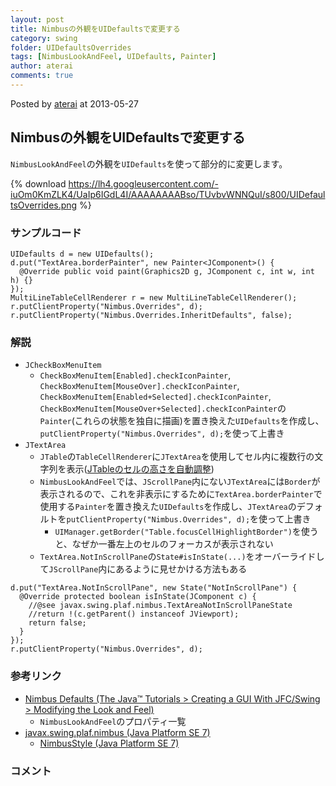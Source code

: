 ```yaml
---
layout: post
title: Nimbusの外観をUIDefaultsで変更する
category: swing
folder: UIDefaultsOverrides
tags: [NimbusLookAndFeel, UIDefaults, Painter]
author: aterai
comments: true
---
```


Posted by [aterai](http://terai.xrea.jp/aterai.html) at 2013-05-27

## Nimbusの外観をUIDefaultsで変更する
`NimbusLookAndFeel`の外観を`UIDefaults`を使って部分的に変更します。

{% download https://lh4.googleusercontent.com/-iuOm0KmZLK4/UaIp6IGdL4I/AAAAAAAABso/TUvbvWNNQuI/s800/UIDefaultsOverrides.png %}

### サンプルコード
<pre class="prettyprint"><code>UIDefaults d = new UIDefaults();
d.put("TextArea.borderPainter", new Painter&lt;JComponent&gt;() {
  @Override public void paint(Graphics2D g, JComponent c, int w, int h) {}
});
MultiLineTableCellRenderer r = new MultiLineTableCellRenderer();
r.putClientProperty("Nimbus.Overrides", d);
r.putClientProperty("Nimbus.Overrides.InheritDefaults", false);
</code></pre>

### 解説
- `JCheckBoxMenuItem`
    - `CheckBoxMenuItem[Enabled].checkIconPainter`, `CheckBoxMenuItem[MouseOver].checkIconPainter`, `CheckBoxMenuItem[Enabled+Selected].checkIconPainter`, `CheckBoxMenuItem[MouseOver+Selected].checkIconPainter`の`Painter`(これらの状態を独自に描画)を置き換えた`UIDefaults`を作成し、`putClientProperty("Nimbus.Overrides", d);`を使って上書き
- `JTextArea`
    - `JTable`の`TableCellRenderer`に`JTextArea`を使用してセル内に複数行の文字列を表示([JTableのセルの高さを自動調整](http://terai.xrea.jp/Swing/AutoWrapTableCell.html))
    - `NimbusLookAndFeel`では、`JScrollPane`内にない`JTextArea`には`Border`が表示されるので、これを非表示にするために`TextArea.borderPainter`で使用する`Painter`を置き換えた`UIDefaults`を作成し、`JTextArea`のデフォルトを`putClientProperty("Nimbus.Overrides", d);`を使って上書き
        - `UIManager.getBorder("Table.focusCellHighlightBorder")`を使うと、なぜか一番左上のセルのフォーカスが表示されない
    - `TextArea.NotInScrollPane`の`State#isInState(...)`をオーバーライドして`JScrollPane`内にあるように見せかける方法もある

<!-- dummy comment line for breaking list -->

<pre class="prettyprint"><code>d.put("TextArea.NotInScrollPane", new State("NotInScrollPane") {
  @Override protected boolean isInState(JComponent c) {
    //@see javax.swing.plaf.nimbus.TextAreaNotInScrollPaneState
    //return !(c.getParent() instanceof JViewport);
    return false;
  }
});
r.putClientProperty("Nimbus.Overrides", d);
</code></pre>

### 参考リンク
- [Nimbus Defaults (The Java™ Tutorials > Creating a GUI With JFC/Swing > Modifying the Look and Feel)](http://docs.oracle.com/javase/tutorial/uiswing/lookandfeel/_nimbusDefaults.html)
    - `NimbusLookAndFeel`のプロパティ一覧
- [javax.swing.plaf.nimbus (Java Platform SE 7)](http://docs.oracle.com/javase/jp/7/api/javax/swing/plaf/nimbus/package-summary.html)
    - [NimbusStyle (Java Platform SE 7)](http://docs.oracle.com/javase/jp/7/api/javax/swing/plaf/nimbus/NimbusStyle.html)

<!-- dummy comment line for breaking list -->

### コメント
